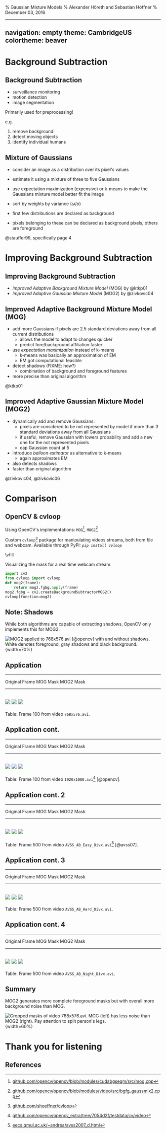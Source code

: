 % Gaussian Mixture Models
% Alexander Höreth and Sebastian Höffner
% December 03, 2016

---
navigation: empty
theme: CambridgeUS
colortheme: beaver
---

# Background Subtraction
## Background Subtraction
* surveillance monitoring
* motion detection
* image segmentation

Primarily used for preprocessing!

e.g.

1. remove background
2. detect moving objects
3. identify individual humans


## Mixture of Gaussians
* consider an image as a distribution over its pixel's values
* estimate it using a mixture of three to five Gaussians
* use expectation maximization (expensive) or k-means to make the Gaussians mixture model better fit the image

* sort by weights by variance ($\omega/\sigma$)
* first few distributions are declared as background
* pixels belonging to these can be declared as background pixels, others are foreground

@stauffer99, specifically page 4


# Improving Background Subtraction
## Improving Background Subtraction
* *Improved Adaptive Background Mixture Model* (MOG) by @ktkp01
* *Improved Adaptive Gaussian Mixture Model* (MOG2) by @zivkovic04


## Improved Adaptive Background Mixture Model (MOG)
* add more Gaussians if pixels are $2.5$ standard deviations away from all current distributions
    - allows the model to adapt to changes quicker
    - predict fore/background affiliation faster
* use *expectation maximization* instead of k-means
    - k-means was basically an approximation of EM
    - EM got computational feasible
* detect shadows (FIXME: how?)
    - combination of background and foreground features
* more precise than original algorithm

@ktkp01


## Improved Adaptive Gaussian Mixture Model (MOG2)
* dynamically add and remove Gaussians:
    - pixels are considered to be not represented by model if more than $3$ standard deviations away from all Gaussians
    - if useful, remove Gaussian with lowers probability and add a new one for the not represented pixels
    - cap Gaussian count at 5
* introduce *balloon estimator* as alternative to k-means
    - again approximates EM
* also detects shadows
* faster than original algorithm

@zivkovic04, @zivkovic06


# Comparison
## OpenCV & cvloop
Using OpenCV's implementations: `MOG`[^linkmog], `MOG2`[^linkmog2]

Custom `cvloop`[^cvlooplink] package for manipulating videos streams, both from file and webcam. Available through PyPI: *`pip install cvloop`*

\vfill

Visualizing the mask for a real time webcam stream:

```python
import cv2
from cvloop import cvloop
def mog2(frame):
    return mog2.fgbg.apply(frame)
mog2.fgbg = cv2.createBackgroundSubtractorMOG2()
cvloop(function=mog2)
```

## Note: Shadows

While both algorithms are capable of extracting shadows, OpenCV only implements this for MOG2.

![MOG2 applied to `768x576.avi`[^linkopencv] [@opencv] with and without shadows. White denotes foreground, gray shadows and black background.](768x576_comp_fg_shadow_f100.png){width=70%}


## Application

---------------------------------------------------------------------------------------------
Original Frame                 MOG Mask                       MOG2 Mask
------------------------------ ------------------------------ -------------------------------
![](768x576_original_f100.png) ![](768x576_mask_mog_f100.png) ![](768x576_mask_mog2_f100.png)
---------------------------------------------------------------------------------------------

Table: Frame 100 from video `768x576.avi`.


## Application cont.

---------------------------------------------------------------------------------------------------
Original Frame                   MOG Mask                         MOG2 Mask
-------------------------------- -------------------------------- ---------------------------------
![](1920x1080_original_f100.png) ![](1920x1080_mask_mog_f100.png) ![](1920x1080_mask_mog2_f100.png)
---------------------------------------------------------------------------------------------------

Table: Frame 100 from video `1920x1080.avi`[^linkopencv] [@opencv].


## Application cont. 2

---------------------------------------------------------------------------------------------------------------------------
Original Frame                           MOG Mask                                 MOG2 Mask
---------------------------------------- ---------------------------------------- -----------------------------------------
![](AVSS_AB_Easy_Divx_original_f500.png) ![](AVSS_AB_Easy_Divx_mask_mog_f500.png) ![](AVSS_AB_Easy_Divx_mask_mog2_f500.png)
---------------------------------------------------------------------------------------------------------------------------

Table: Frame 500 from video `AVSS_AB_Easy_Divx.avi`[^linkavss] [@avss07].


## Application cont. 3

---------------------------------------------------------------------------------------------------------------------------
Original Frame                           MOG Mask                                 MOG2 Mask
---------------------------------------- ---------------------------------------- -----------------------------------------
![](AVSS_PV_Hard_Divx_original_f500.png) ![](AVSS_PV_Hard_Divx_mask_mog_f500.png) ![](AVSS_PV_Hard_Divx_mask_mog2_f500.png)
---------------------------------------------------------------------------------------------------------------------------

Table: Frame 500 from video `AVSS_AB_Hard_Divx.avi`.


## Application cont. 4

------------------------------------------------------------------------------------------------------------------------------
Original Frame                            MOG Mask                                  MOG2 Mask
----------------------------------------- ----------------------------------------- ------------------------------------------
![](AVSS_PV_Night_Divx_original_f500.png) ![](AVSS_PV_Night_Divx_mask_mog_f500.png) ![](AVSS_PV_Night_Divx_mask_mog2_f500.png)
------------------------------------------------------------------------------------------------------------------------------

Table: Frame 500 from video `AVSS_AB_Night_Divx.avi`.


## Summary

MOG2 generates more complete foreground masks but with overall more background noise than MOG.

![Cropped masks of video `768x576.avi`. MOG (left) has less noise than MOG2 (right). Pay attention to split person's legs.](768x576_comp_mask_f100.png){width=60%}


# Thank you for listening
## References


[^linkmog]: [github.com/opencv/opencv/blob/modules/cudabgsegm/src/mog.cpp](https://github.com/opencv/opencv/blob/modules/cudabgsegm/src/mog.cpp)

[^linkmog2]: [github.com/opencv/opencv/blob/modules/video/src/bgfg_gaussmix2.cpp](https://github.com/opencv/opencv/blob/modules/video/src/bgfg_gaussmix2.cpp)

[^cvlooplink]: [github.com/shoeffner/cvloop](https://github.com/shoeffner/cvloop)

[^linkopencv]: [github.com/opencv/opencv_extra/tree/7054d3f/testdata/cv/video](https://github.com/opencv/opencv_extra/tree/7054d3f5d957c8f4849aea34aa1dcbadf4207a38/testdata/cv/video)

[^linkavss]: [eecs.qmul.ac.uk/~andrea/avss2007_d.html](http://www.eecs.qmul.ac.uk/~andrea/avss2007_d.html)

[linkcvloop]: https://pypi.python.org/pypi/cvloop/0.1.1

<!-- references will appear here -->
